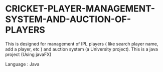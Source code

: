 # CRICKET-PLAYER-MANAGEMENT-SYSTEM-AND-AUCTION-OF-PLAYERS
This is designed for management of IPL players ( like search player name, add a player, etc )  and auction system (a University project).
This is a java project (Using javaFX)

Language : Java
